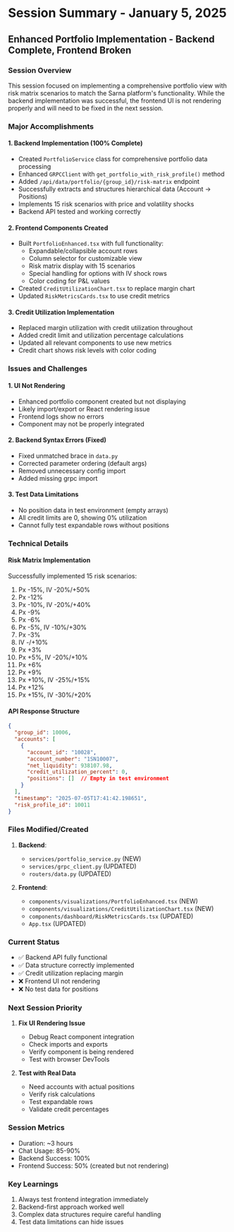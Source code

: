 # Session Summary - January 5, 2025

## Enhanced Portfolio Implementation - Backend Complete, Frontend Broken

### Session Overview
This session focused on implementing a comprehensive portfolio view with risk matrix scenarios to match the Sarna platform's functionality. While the backend implementation was successful, the frontend UI is not rendering properly and will need to be fixed in the next session.

### Major Accomplishments

#### 1. **Backend Implementation (100% Complete)**
- Created `PortfolioService` class for comprehensive portfolio data processing
- Enhanced `GRPCClient` with `get_portfolio_with_risk_profile()` method
- Added `/api/data/portfolio/{group_id}/risk-matrix` endpoint
- Successfully extracts and structures hierarchical data (Account → Positions)
- Implements 15 risk scenarios with price and volatility shocks
- Backend API tested and working correctly

#### 2. **Frontend Components Created**
- Built `PortfolioEnhanced.tsx` with full functionality:
  - Expandable/collapsible account rows
  - Column selector for customizable view
  - Risk matrix display with 15 scenarios
  - Special handling for options with IV shock rows
  - Color coding for P&L values
- Created `CreditUtilizationChart.tsx` to replace margin chart
- Updated `RiskMetricsCards.tsx` to use credit metrics

#### 3. **Credit Utilization Implementation**
- Replaced margin utilization with credit utilization throughout
- Added credit limit and utilization percentage calculations
- Updated all relevant components to use new metrics
- Credit chart shows risk levels with color coding

### Issues and Challenges

#### 1. **UI Not Rendering**
- Enhanced portfolio component created but not displaying
- Likely import/export or React rendering issue
- Frontend logs show no errors
- Component may not be properly integrated

#### 2. **Backend Syntax Errors (Fixed)**
- Fixed unmatched brace in `data.py`
- Corrected parameter ordering (default args)
- Removed unnecessary config import
- Added missing grpc import

#### 3. **Test Data Limitations**
- No position data in test environment (empty arrays)
- All credit limits are 0, showing 0% utilization
- Cannot fully test expandable rows without positions

### Technical Details

#### Risk Matrix Implementation
Successfully implemented 15 risk scenarios:
1. Px -15%, IV -20%/+50%
2. Px -12%
3. Px -10%, IV -20%/+40%
4. Px -9%
5. Px -6%
6. Px -5%, IV -10%/+30%
7. Px -3%
8. IV -/+10%
9. Px +3%
10. Px +5%, IV -20%/+10%
11. Px +6%
12. Px +9%
13. Px +10%, IV -25%/+15%
14. Px +12%
15. Px +15%, IV -30%/+20%

#### API Response Structure
```json
{
  "group_id": 10006,
  "accounts": [
    {
      "account_id": "10028",
      "account_number": "1SN10007",
      "net_liquidity": 938107.98,
      "credit_utilization_percent": 0,
      "positions": []  // Empty in test environment
    }
  ],
  "timestamp": "2025-07-05T17:41:42.198651",
  "risk_profile_id": 10011
}
```

### Files Modified/Created
1. **Backend**:
   - `services/portfolio_service.py` (NEW)
   - `services/grpc_client.py` (UPDATED)
   - `routers/data.py` (UPDATED)

2. **Frontend**:
   - `components/visualizations/PortfolioEnhanced.tsx` (NEW)
   - `components/visualizations/CreditUtilizationChart.tsx` (NEW)
   - `components/dashboard/RiskMetricsCards.tsx` (UPDATED)
   - `App.tsx` (UPDATED)

### Current Status
- ✅ Backend API fully functional
- ✅ Data structure correctly implemented
- ✅ Credit utilization replacing margin
- ❌ Frontend UI not rendering
- ❌ No test data for positions

### Next Session Priority
1. **Fix UI Rendering Issue**
   - Debug React component integration
   - Check imports and exports
   - Verify component is being rendered
   - Test with browser DevTools

2. **Test with Real Data**
   - Need accounts with actual positions
   - Verify risk calculations
   - Test expandable rows
   - Validate credit percentages

### Session Metrics
- Duration: ~3 hours
- Chat Usage: 85-90%
- Backend Success: 100%
- Frontend Success: 50% (created but not rendering)

### Key Learnings
1. Always test frontend integration immediately
2. Backend-first approach worked well
3. Complex data structures require careful handling
4. Test data limitations can hide issues
